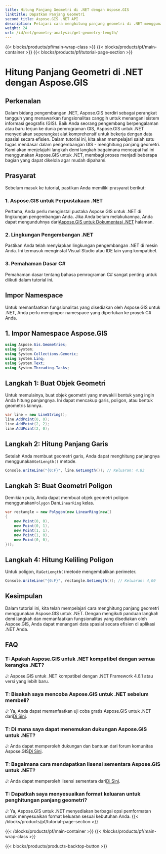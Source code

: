 ```yaml
---
title: Hitung Panjang Geometri di .NET dengan Aspose.GIS
linktitle: Dapatkan Panjang Geometri
second_title: Aspose.GIS .NET API
description: Pelajari cara menghitung panjang geometri di .NET menggunakan Aspose.GIS untuk penanganan data spasial yang efisien. Panduan langkah demi langkah dengan contoh kode.
weight: 24
url: /id/net/geometry-analysis/get-geometry-length/
---
```


{{< blocks/products/pf/main-wrap-class >}}
{{< blocks/products/pf/main-container >}}
{{< blocks/products/pf/tutorial-page-section >}}

# Hitung Panjang Geometri di .NET dengan Aspose.GIS

## Perkenalan
Dalam bidang pengembangan .NET, Aspose.GIS berdiri sebagai perangkat tangguh yang menawarkan fungsionalitas canggih untuk menangani sistem informasi geografis (GIS). Baik Anda seorang pengembang berpengalaman atau baru terjun ke dunia pemrograman GIS, Aspose.GIS untuk .NET menyediakan seperangkat alat komprehensif untuk bekerja dengan data spasial secara efisien. Dalam tutorial ini, kita akan mempelajari salah satu tugas mendasar dalam pengembangan GIS - menghitung panjang geometri. Kami akan menjelajahi langkah demi langkah bagaimana mencapai hal ini menggunakan Aspose.GIS untuk .NET, membagi proses menjadi beberapa bagian yang dapat dikelola agar mudah dipahami.
## Prasyarat
Sebelum masuk ke tutorial, pastikan Anda memiliki prasyarat berikut:
### 1. Aspose.GIS untuk Perpustakaan .NET
 Pertama, Anda perlu menginstal pustaka Aspose.GIS untuk .NET di lingkungan pengembangan Anda. Jika Anda belum melakukannya, Anda dapat mengunduhnya dari[Aspose.GIS untuk Dokumentasi .NET](https://reference.aspose.com/gis/net/) halaman.
### 2. Lingkungan Pengembangan .NET
Pastikan Anda telah menyiapkan lingkungan pengembangan .NET di mesin Anda. Ini termasuk menginstal Visual Studio atau IDE lain yang kompatibel.
### 3. Pemahaman Dasar C#
Pemahaman dasar tentang bahasa pemrograman C# sangat penting untuk diikuti dalam tutorial ini.

## Impor Namespace
Untuk memanfaatkan fungsionalitas yang disediakan oleh Aspose.GIS untuk .NET, Anda perlu mengimpor namespace yang diperlukan ke proyek C# Anda.
## 1. Impor Namespace Aspose.GIS
```csharp
using Aspose.Gis.Geometries;
using System;
using System.Collections.Generic;
using System.Linq;
using System.Text;
using System.Threading.Tasks;
```

## Langkah 1: Buat Objek Geometri
Untuk memulainya, buat objek geometri yang mewakili bentuk yang ingin Anda hitung panjangnya. Ini dapat mencakup garis, poligon, atau bentuk geometris lainnya.
```csharp
var line = new LineString();
line.AddPoint(0, 0);
line.AddPoint(2, 2);
line.AddPoint(2, 0);
```
## Langkah 2: Hitung Panjang Garis
 Setelah Anda membuat geometri garis, Anda dapat menghitung panjangnya menggunakan`GetLength()` metode.
```csharp
Console.WriteLine("{0:F}", line.GetLength()); // Keluaran: 4.83
```
## Langkah 3: Buat Geometri Poligon
 Demikian pula, Anda dapat membuat objek geometri poligon menggunakan`Polygon` Dan`LinearRing` kelas.
```csharp
var rectangle = new Polygon(new LinearRing(new[]
{
    new Point(0, 0),
    new Point(0, 1),
    new Point(1, 1),
    new Point(1, 0),
    new Point(0, 0),
}));
```
## Langkah 4: Hitung Keliling Poligon
 Untuk poligon, itu`GetLength()`metode mengembalikan perimeter.
```csharp
Console.WriteLine("{0:F}", rectangle.GetLength()); // Keluaran: 4,00
```

## Kesimpulan
Dalam tutorial ini, kita telah mempelajari cara menghitung panjang geometri menggunakan Aspose.GIS untuk .NET. Dengan mengikuti panduan langkah demi langkah dan memanfaatkan fungsionalitas yang disediakan oleh Aspose.GIS, Anda dapat menangani data spasial secara efisien di aplikasi .NET Anda.
## FAQ
### T: Apakah Aspose.GIS untuk .NET kompatibel dengan semua kerangka .NET?
J: Aspose.GIS untuk .NET kompatibel dengan .NET Framework 4.6.1 atau versi yang lebih baru.
### T: Bisakah saya mencoba Aspose.GIS untuk .NET sebelum membeli?
 J: Ya, Anda dapat memanfaatkan uji coba gratis Aspose.GIS untuk .NET dari[Di Sini](https://releases.aspose.com/).
### T: Di mana saya dapat menemukan dukungan Aspose.GIS untuk .NET?
 J: Anda dapat memperoleh dukungan dan bantuan dari forum komunitas Aspose.GIS[Di Sini](https://forum.aspose.com/c/gis/33).
### T: Bagaimana cara mendapatkan lisensi sementara Aspose.GIS untuk .NET?
 J: Anda dapat memperoleh lisensi sementara dari[Di Sini](https://purchase.aspose.com/temporary-license/).
### T: Dapatkah saya menyesuaikan format keluaran untuk penghitungan panjang geometri?
J: Ya, Aspose.GIS untuk .NET menyediakan berbagai opsi pemformatan untuk menyesuaikan format keluaran sesuai kebutuhan Anda.
{{< /blocks/products/pf/tutorial-page-section >}}

{{< /blocks/products/pf/main-container >}}
{{< /blocks/products/pf/main-wrap-class >}}

{{< blocks/products/products-backtop-button >}}
